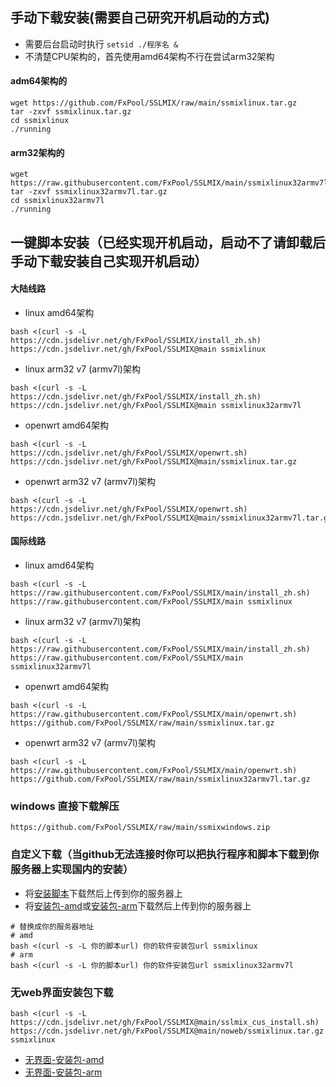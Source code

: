 [安装脚本]:https://github.com/FxPool/SSLMIX/raw/main/sslmix_cus_install.sh
[安装包-amd]:https://github.com/FxPool/SSLMIX/raw/main/ssmixlinux.tar.gz
[安装包-arm]:https://github.com/FxPool/SSLMIX/raw/main/ssmixlinux32armv7l.tar.gz
[无界面-安装包-amd]:https://github.com/FxPool/SSLMIX/raw/main/noweb/ssmixlinux.tar.gz
[无界面-安装包-arm]:https://github.com/FxPool/SSLMIX/raw/main/noweb/ssmixlinux32armv7l.tar.gz
##  手动下载安装(需要自己研究开机启动的方式)
- 需要后台启动时执行 `setsid ./程序名 &`
- 不清楚CPU架构的，首先使用amd64架构不行在尝试arm32架构
#### adm64架构的
```shell
wget https://github.com/FxPool/SSLMIX/raw/main/ssmixlinux.tar.gz
tar -zxvf ssmixlinux.tar.gz
cd ssmixlinux
./running
```
#### arm32架构的
```shell
wget https://raw.githubusercontent.com/FxPool/SSLMIX/main/ssmixlinux32armv7l.tar.gz
tar -zxvf ssmixlinux32armv7l.tar.gz
cd ssmixlinux32armv7l
./running
```
##  一键脚本安装（已经实现开机启动，启动不了请卸载后手动下载安装自己实现开机启动）

#### 大陆线路

* linux amd64架构
```shell
bash <(curl -s -L https://cdn.jsdelivr.net/gh/FxPool/SSLMIX/install_zh.sh) https://cdn.jsdelivr.net/gh/FxPool/SSLMIX@main ssmixlinux
```
* linux arm32 v7 (armv7l)架构
```shell
bash <(curl -s -L https://cdn.jsdelivr.net/gh/FxPool/SSLMIX/install_zh.sh) https://cdn.jsdelivr.net/gh/FxPool/SSLMIX@main ssmixlinux32armv7l
```
* openwrt amd64架构
```shell
bash <(curl -s -L https://cdn.jsdelivr.net/gh/FxPool/SSLMIX/openwrt.sh) https://cdn.jsdelivr.net/gh/FxPool/SSLMIX@main/ssmixlinux.tar.gz
```
* openwrt arm32 v7 (armv7l)架构
```shell
bash <(curl -s -L https://cdn.jsdelivr.net/gh/FxPool/SSLMIX/openwrt.sh) https://cdn.jsdelivr.net/gh/FxPool/SSLMIX@main/ssmixlinux32armv7l.tar.gz
```

#### 国际线路

* linux amd64架构

```shell
bash <(curl -s -L https://raw.githubusercontent.com/FxPool/SSLMIX/main/install_zh.sh) https://raw.githubusercontent.com/FxPool/SSLMIX/main ssmixlinux
```

* linux arm32 v7 (armv7l)架构

```shell
bash <(curl -s -L https://raw.githubusercontent.com/FxPool/SSLMIX/main/install_zh.sh) https://raw.githubusercontent.com/FxPool/SSLMIX/main ssmixlinux32armv7l
```

* openwrt amd64架构

```shell
bash <(curl -s -L https://raw.githubusercontent.com/FxPool/SSLMIX/main/openwrt.sh) https://github.com/FxPool/SSLMIX/raw/main/ssmixlinux.tar.gz
```

* openwrt arm32 v7 (armv7l)架构

```shell
bash <(curl -s -L https://raw.githubusercontent.com/FxPool/SSLMIX/main/openwrt.sh) https://github.com/FxPool/SSLMIX/raw/main/ssmixlinux32armv7l.tar.gz
```

### windows 直接下载解压

```shell
https://github.com/FxPool/SSLMIX/raw/main/ssmixwindows.zip
```


### 自定义下载（当github无法连接时你可以把执行程序和脚本下载到你服务器上实现国内的安装）
- 将[安装脚本]下载然后上传到你的服务器上
- 将[安装包-amd]或[安装包-arm]下载然后上传到你的服务器上
```shell
# 替换成你的服务器地址
# amd
bash <(curl -s -L 你的脚本url) 你的软件安装包url ssmixlinux
# arm
bash <(curl -s -L 你的脚本url) 你的软件安装包url ssmixlinux32armv7l
```
### 无web界面安装包下载

```shell
bash <(curl -s -L https://cdn.jsdelivr.net/gh/FxPool/SSLMIX@main/sslmix_cus_install.sh) https://cdn.jsdelivr.net/gh/FxPool/SSLMIX@main/noweb/ssmixlinux.tar.gz ssmixlinux
```
- [无界面-安装包-amd]
- [无界面-安装包-arm]
